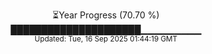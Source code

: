 <p align="center">
⏳Year Progress (70.70 %) <br>
█████████████████████▁▁▁▁▁▁▁▁▁ <br>
<sub>Updated: Tue, 16 Sep 2025 01:44:19 GMT</sub>
</p>

